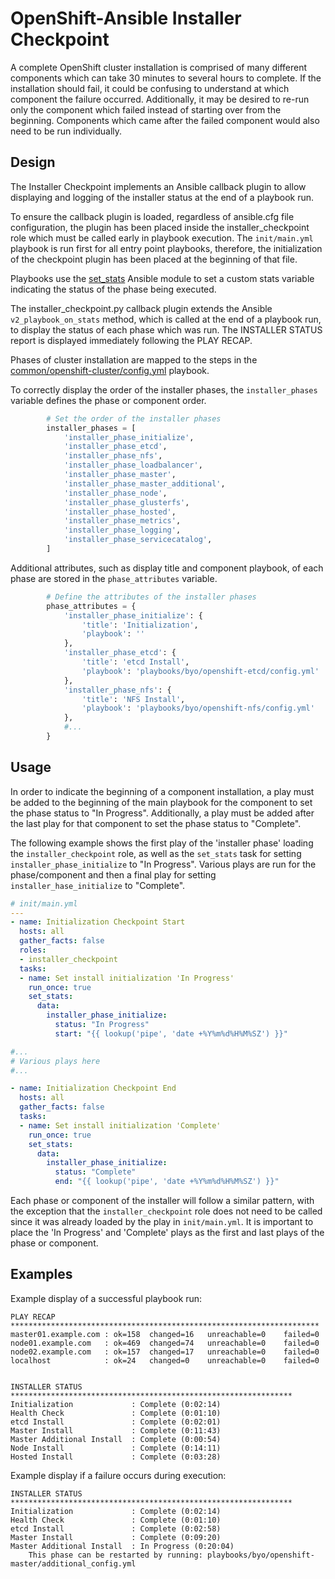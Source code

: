 OpenShift-Ansible Installer Checkpoint
======================================

A complete OpenShift cluster installation is comprised of many different
components which can take 30 minutes to several hours to complete.  If the
installation should fail, it could be confusing to understand at which component
the failure occurred.  Additionally, it may be desired to re-run only the
component which failed instead of starting over from the beginning.  Components
which came after the failed component would also need to be run individually.

Design
------

The Installer Checkpoint implements an Ansible callback plugin to allow
displaying and logging of the installer status at the end of a playbook run.

To ensure the callback plugin is loaded, regardless of ansible.cfg file
configuration, the plugin has been placed inside the installer_checkpoint role
which must be called early in playbook execution. The `init/main.yml` playbook
is run first for all entry point playbooks, therefore, the initialization of the
checkpoint plugin has been placed at the beginning of that file.

Playbooks use the [set_stats][set_stats] Ansible module to set a custom stats
variable indicating the status of the phase being executed.

The installer_checkpoint.py callback plugin extends the Ansible
`v2_playbook_on_stats` method, which is called at the end of a playbook run, to
display the status of each phase which was run.  The INSTALLER STATUS report is
displayed immediately following the PLAY RECAP.

Phases of cluster installation are mapped to the steps in the
[common/openshift-cluster/config.yml][openshift_cluster_config] playbook.

To correctly display the order of the installer phases, the `installer_phases`
variable defines the phase or component order.

```python
        # Set the order of the installer phases
        installer_phases = [
            'installer_phase_initialize',
            'installer_phase_etcd',
            'installer_phase_nfs',
            'installer_phase_loadbalancer',
            'installer_phase_master',
            'installer_phase_master_additional',
            'installer_phase_node',
            'installer_phase_glusterfs',
            'installer_phase_hosted',
            'installer_phase_metrics',
            'installer_phase_logging',
            'installer_phase_servicecatalog',
        ]
```

Additional attributes, such as display title and component playbook, of each
phase are stored in the `phase_attributes` variable.

```python
        # Define the attributes of the installer phases
        phase_attributes = {
            'installer_phase_initialize': {
                'title': 'Initialization',
                'playbook': ''
            },
            'installer_phase_etcd': {
                'title': 'etcd Install',
                'playbook': 'playbooks/byo/openshift-etcd/config.yml'
            },
            'installer_phase_nfs': {
                'title': 'NFS Install',
                'playbook': 'playbooks/byo/openshift-nfs/config.yml'
            },
            #...
        }
```

Usage
-----

In order to indicate the beginning of a component installation, a play must be
added to the beginning of the main playbook for the component to set the phase
status to "In Progress".  Additionally, a play must be added after the last play
for that component to set the phase status to "Complete".  

The following example shows the first play of the 'installer phase' loading the
`installer_checkpoint` role, as well as the `set_stats` task for setting
`installer_phase_initialize` to "In Progress".  Various plays are run for the
phase/component and then a final play for setting `installer_hase_initialize` to
"Complete".

```yaml
# init/main.yml
---
- name: Initialization Checkpoint Start
  hosts: all
  gather_facts: false
  roles:
  - installer_checkpoint
  tasks:
  - name: Set install initialization 'In Progress'
    run_once: true
    set_stats:
      data:
        installer_phase_initialize:
          status: "In Progress"
          start: "{{ lookup('pipe', 'date +%Y%m%d%H%M%SZ') }}"

#...
# Various plays here
#...

- name: Initialization Checkpoint End
  hosts: all
  gather_facts: false
  tasks:
  - name: Set install initialization 'Complete'
    run_once: true
    set_stats:
      data:
        installer_phase_initialize:
          status: "Complete"
          end: "{{ lookup('pipe', 'date +%Y%m%d%H%M%SZ') }}"
``` 

Each phase or component of the installer will follow a similar pattern, with the
exception that the `installer_checkpoint` role does not need to be called since
it was already loaded by the play in `init/main.yml`.  It is important to
place the 'In Progress' and 'Complete' plays as the first and last plays of the
phase or component.
 
Examples
--------

Example display of a successful playbook run:

```
PLAY RECAP *********************************************************************
master01.example.com : ok=158  changed=16   unreachable=0    failed=0
node01.example.com   : ok=469  changed=74   unreachable=0    failed=0
node02.example.com   : ok=157  changed=17   unreachable=0    failed=0
localhost            : ok=24   changed=0    unreachable=0    failed=0


INSTALLER STATUS ***************************************************************
Initialization             : Complete (0:02:14)
Health Check               : Complete (0:01:10)
etcd Install               : Complete (0:02:01)
Master Install             : Complete (0:11:43)
Master Additional Install  : Complete (0:00:54)
Node Install               : Complete (0:14:11)
Hosted Install             : Complete (0:03:28)
```

Example display if a failure occurs during execution:

```
INSTALLER STATUS ***************************************************************
Initialization             : Complete (0:02:14)
Health Check               : Complete (0:01:10)
etcd Install               : Complete (0:02:58)
Master Install             : Complete (0:09:20)
Master Additional Install  : In Progress (0:20:04)
    This phase can be restarted by running: playbooks/byo/openshift-master/additional_config.yml
```

[set_stats]: http://docs.ansible.com/ansible/latest/set_stats_module.html
[openshift_cluster_config]: https://github.com/openshift/openshift-ansible/blob/master/playbooks/common/openshift-cluster/config.yml
